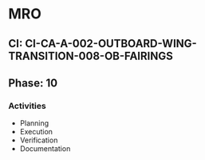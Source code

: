 # MRO

## CI: CI-CA-A-002-OUTBOARD-WING-TRANSITION-008-OB-FAIRINGS
## Phase: 10

### Activities
- Planning
- Execution
- Verification
- Documentation
